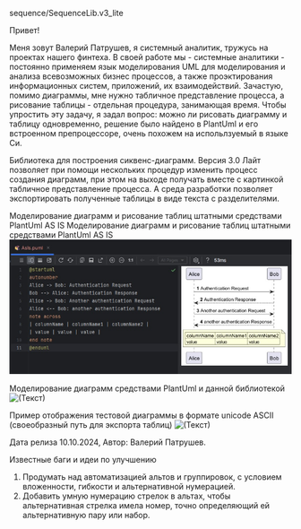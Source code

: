 sequence/SequenceLib.v3_lite

Привет!

Меня зовут Валерий Патрушев, я системный аналитик, тружусь на проектах нашего финтеха.
В своей работе мы - системные аналитики - постоянно применяем язык моделирования UML для моделирования и анализа всевозможных бизнес процессов,
а также проэктирования информационных систем, приложений, их взаимодействий. Зачастую, помимо диаграммы, мне нужно табличное представление процесса,
а рисование таблицы - отдельная процедура, занимающая время. Чтобы упростить эту задачу, я задал вопрос: можно ли рисовать диаграмму и таблицу одновременно, 
решение было найдено в PlantUml и его встроенном препроцессоре, очень похожем на испольлзуемый в языке Си.

Библиотека для построения сиквенс-диаграмм. Версия 3.0 Лайт позволяет при помощи нескольких процедур изменить процесс создания диаграмм, при этом на выходе получать
вместе с картинкой табличное представление процесса. А среда разработки позволяет экспортировать полученные таблицы в виде текста с разделителями.

Моделирование диаграмм и рисование таблиц штатными средствами PlantUml AS IS
Моделирование диаграмм и рисование таблиц штатными средствами PlantUml AS IS
![(Текст)](https://github.com/leraRadicovich/plantUML_Lib/blob/main/SEQUENCE/LibraryDocumentation/examples/AsIs.jpg)

Моделирование диаграмм средствами PlantUml и данной библиотекой
![(Текст)](https://github.com/leraRadicovich/plantUML_Lib/blob/sequence/alt_autonumeration/SEQUENCE/LibraryDocumentation/examples/ToBe.jpg)

Пример отображения тестовой диаграммы в формате unicode ASCII (своеобразный путь для экспорта таблиц)
![(Текст)](https://github.com/leraRadicovich/plantUML_Lib/blob/sequence/alt_autonumeration/SEQUENCE/LibraryDocumentation/examples/DiagrammunicodeASCII.jpg)

Дата релиза 10.10.2024, Автор: Валерий Патрушев.

Известные баги и идеи по улучшению
1. Продумать над автоматизацией альтов и группировок, с условием вложенности, гибкости и
   альтернативной нумерацией.
2. Добавить умную нумерацию стрелок в альтах, чтобы альтернативная стрелка имела номер, точно
   определяющий ей альтернативную пару или набор.
